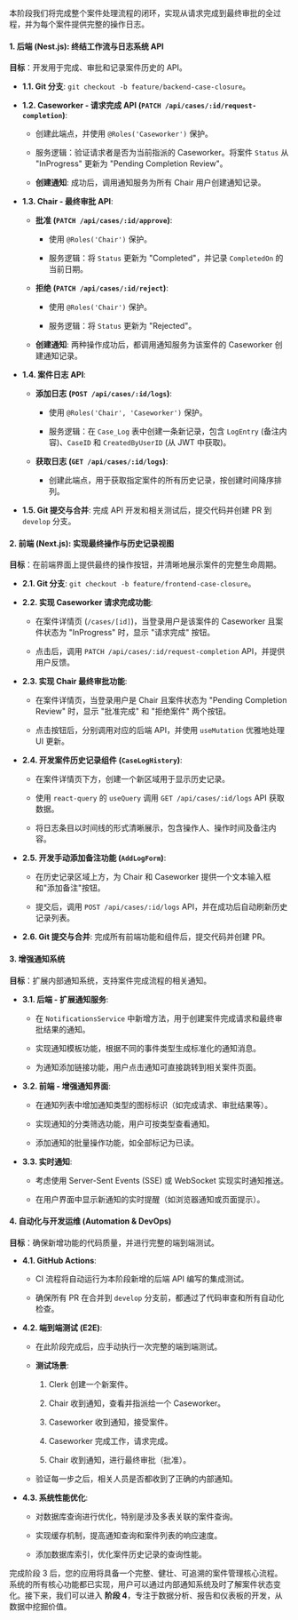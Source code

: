 本阶段我们将完成整个案件处理流程的闭环，实现从请求完成到最终审批的全过程，并为每个案件提供完整的操作日志。

#### **1. 后端 (Nest.js): 终结工作流与日志系统 API**

**目标**：开发用于完成、审批和记录案件历史的 API。

- **1.1. Git 分支**: `git checkout -b feature/backend-case-closure`。
    
- **1.2. Caseworker - 请求完成 API (`PATCH /api/cases/:id/request-completion`)**:
    
    - 创建此端点，并使用 `@Roles('Caseworker')` 保护。
        
    - 服务逻辑：验证请求者是否为当前指派的 Caseworker。将案件 `Status` 从 "InProgress" 更新为 "Pending Completion Review"。
        
    - **创建通知**: 成功后，调用通知服务为所有 Chair 用户创建通知记录。
        
- **1.3. Chair - 最终审批 API**:
    
    - **批准 (`PATCH /api/cases/:id/approve`)**:
        
        - 使用 `@Roles('Chair')` 保护。
            
        - 服务逻辑：将 `Status` 更新为 "Completed"，并记录 `CompletedOn` 的当前日期。
            
    - **拒绝 (`PATCH /api/cases/:id/reject`)**:
        
        - 使用 `@Roles('Chair')` 保护。
            
        - 服务逻辑：将 `Status` 更新为 "Rejected"。
            
    - **创建通知**: 两种操作成功后，都调用通知服务为该案件的 Caseworker 创建通知记录。
        
- **1.4. 案件日志 API**:
    
    - **添加日志 (`POST /api/cases/:id/logs`)**:
        
        - 使用 `@Roles('Chair', 'Caseworker')` 保护。
            
        - 服务逻辑：在 `Case_Log` 表中创建一条新记录，包含 `LogEntry` (备注内容)、`CaseID` 和 `CreatedByUserID` (从 JWT 中获取)。
            
    - **获取日志 (`GET /api/cases/:id/logs`)**:
        
        - 创建此端点，用于获取指定案件的所有历史记录，按创建时间降序排列。
            
- **1.5. Git 提交与合并**: 完成 API 开发和相关测试后，提交代码并创建 PR 到 `develop` 分支。
    

#### **2. 前端 (Next.js): 实现最终操作与历史记录视图**

**目标**：在前端界面上提供最终的操作按钮，并清晰地展示案件的完整生命周期。

- **2.1. Git 分支**: `git checkout -b feature/frontend-case-closure`。
    
- **2.2. 实现 Caseworker 请求完成功能**:
    
    - 在案件详情页 (`/cases/[id]`)，当登录用户是该案件的 Caseworker 且案件状态为 "InProgress" 时，显示 "请求完成" 按钮。
        
    - 点击后，调用 `PATCH /api/cases/:id/request-completion` API，并提供用户反馈。
        
- **2.3. 实现 Chair 最终审批功能**:
    
    - 在案件详情页，当登录用户是 Chair 且案件状态为 "Pending Completion Review" 时，显示 "批准完成" 和 "拒绝案件" 两个按钮。
        
    - 点击按钮后，分别调用对应的后端 API，并使用 `useMutation` 优雅地处理 UI 更新。
        
- **2.4. 开发案件历史记录组件 (`CaseLogHistory`)**:
    
    - 在案件详情页下方，创建一个新区域用于显示历史记录。
        
    - 使用 `react-query` 的 `useQuery` 调用 `GET /api/cases/:id/logs` API 获取数据。
        
    - 将日志条目以时间线的形式清晰展示，包含操作人、操作时间及备注内容。
        
- **2.5. 开发手动添加备注功能 (`AddLogForm`)**:
    
    - 在历史记录区域上方，为 Chair 和 Caseworker 提供一个文本输入框和"添加备注"按钮。
        
    - 提交后，调用 `POST /api/cases/:id/logs` API，并在成功后自动刷新历史记录列表。
        
- **2.6. Git 提交与合并**: 完成所有前端功能和组件后，提交代码并创建 PR。
    

#### **3. 增强通知系统**

**目标**：扩展内部通知系统，支持案件完成流程的相关通知。

- **3.1. 后端 - 扩展通知服务**:
    
    - 在 `NotificationsService` 中新增方法，用于创建案件完成请求和最终审批结果的通知。
        
    - 实现通知模板功能，根据不同的事件类型生成标准化的通知消息。
        
    - 为通知添加链接功能，用户点击通知可直接跳转到相关案件页面。
        
- **3.2. 前端 - 增强通知界面**:
    
    - 在通知列表中增加通知类型的图标标识（如完成请求、审批结果等）。
        
    - 实现通知的分类筛选功能，用户可按类型查看通知。
        
    - 添加通知的批量操作功能，如全部标记为已读。
        
- **3.3. 实时通知**:
    
    - 考虑使用 Server-Sent Events (SSE) 或 WebSocket 实现实时通知推送。
        
    - 在用户界面中显示新通知的实时提醒（如浏览器通知或页面提示）。
        

#### **4. 自动化与开发运维 (Automation & DevOps)**

**目标**：确保新增功能的代码质量，并进行完整的端到端测试。

- **4.1. GitHub Actions**:
    
    - CI 流程将自动运行为本阶段新增的后端 API 编写的集成测试。
        
    - 确保所有 PR 在合并到 `develop` 分支前，都通过了代码审查和所有自动化检查。
        
- **4.2. 端到端测试 (E2E)**:
    
    - 在此阶段完成后，应手动执行一次完整的端到端测试。
        
    - **测试场景**:
        
        1. Clerk 创建一个新案件。
            
        2. Chair 收到通知，查看并指派给一个 Caseworker。
            
        3. Caseworker 收到通知，接受案件。
            
        4. Caseworker 完成工作，请求完成。
            
        5. Chair 收到通知，进行最终审批（批准）。
            
    - 验证每一步之后，相关人员是否都收到了正确的内部通知。
        
- **4.3. 系统性能优化**:
    
    - 对数据库查询进行优化，特别是涉及多表关联的案件查询。
        
    - 实现缓存机制，提高通知查询和案件列表的响应速度。
        
    - 添加数据库索引，优化案件历史记录的查询性能。
        

完成阶段 3 后，您的应用将具备一个完整、健壮、可追溯的案件管理核心流程。系统的所有核心功能都已实现，用户可以通过内部通知系统及时了解案件状态变化。接下来，我们可以进入 **阶段 4**，专注于数据分析、报告和仪表板的开发，从数据中挖掘价值。
